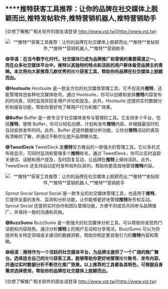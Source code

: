 ## ****推特**获客工具推荐：让你的品牌在社交媒体上脱颖而出,**推特**发帖软件,**推特**营销机器人,**推特**营销助手**

[😍想了解推广相关软件的朋友请登录 http://www.vst.tw](http://www.vst.tw)

 <center><img src="https://vst.tw/MP4/tuiguang/png/2.png" alt="**推特**获客工具推荐：让你的品牌在社交媒体上脱颖而出,**推特**发帖软件,**推特**营销机器人,**推特**营销助手"></center>

**😄导语：在当今数字化时代，社交媒体已成为品牌推广和营销的重要渠道之一。而在众多社交媒体平台中，**推特**以其独特的特点和活跃的用户群体备受品牌主的青睐。本文将向大家推荐几款优秀的**推特**获客工具，帮助你的品牌在社交媒体上脱颖而出。**

**😄Hootsuite**
Hootsuite 是一款全方位的社交媒体管理工具，它不仅支持**推特**，还能管理其他各种社交媒体账号。通过 Hootsuite，你可以创建和安排**推特**内容发布的时间表，同时监测并回复用户评论和提及。此外，Hootsuite 还提供实时数据分析和报告功能，帮助你更好地了解用户行为和推广效果。

**😄Buffer**
Buffer 是一款专注于社交媒体发布与管理的工具。它支持多个平台，包括**推特**。使用 Buffer，你可以轻松创建、计划和发布**推特**内容，并根据最佳时机自动安排发布时间。此外，Buffer 还提供数据分析功能，让你对**推特**活动的表现有清晰的了解，并通过不断优化提升品牌曝光度。

**😄TweetDeck**
TweetDeck 是**推特**官方推出的一款强大的管理工具。它以多栏式布局显示，可同时监测和管理多个**推特**账号。通过 TweetDeck，你可以实时追踪关键词、话题和用户提及，及时回复互动，让品牌在**推特**上保持活跃。此外，TweetDeck 还支持自动定时发布和列队排列，帮助你更高效地管理**推特**内容。

 <center><img src="https://vst.tw/MP4/tuiguang/png/2.png" alt="**推特**获客工具推荐：让你的品牌在社交媒体上脱颖而出,**推特**发帖软件,**推特**营销机器人,**推特**营销助手"></center>

Sprout Social
Sprout Social 是一款专业的社交媒体管理工具，也适用于**推特**。它提供全面的发布、监测和分析功能，让你能够更好地管理**推特**账号和互动。Sprout Social 还提供实时协作和团队管理功能，方便不同成员共同参与品牌推广，并保持一致的沟通和风格。

**😄BuzzSumo**
BuzzSumo 是一款强大的社交媒体分析工具，可以帮助你发现热门话题和内容趋势。通过分析**推特**上的用户互动和分享情况，BuzzSumo 可以为你提供有关特定领域或关键词的数据洞察，帮助你制定更具吸引力的**推特**内容和策略。

**😄结语：**推特**作为一个活跃的社交媒体平台，为品牌主提供了一个广阔的推广舞台。选择适合自己的**推特**获客工具，能够帮助你更好地管理**推特**账号、发布内容，并通过实时数据分析不断优化推广效果。以上推荐的工具都各具特色，可根据自身需求选择使用，帮助你的品牌在社交媒体上脱颖而出。**

[😍想了解推广相关软件的朋友请登录 http://www.vst.tw](http://www.vst.tw)



